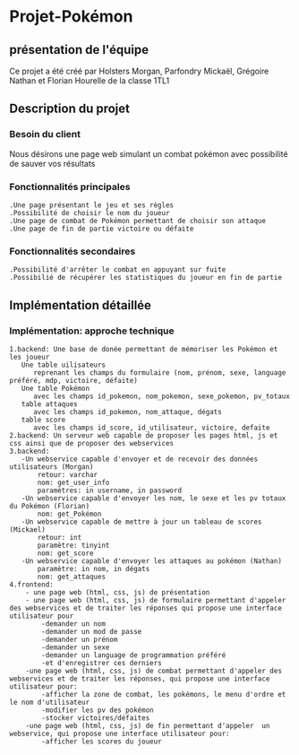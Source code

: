 # Projet-Pokémon
## présentation de l'équipe
Ce projet  a été créé par Holsters Morgan, Parfondry Mickaël, Grégoire Nathan et Florian Hourelle de la classe 1TL1
## Description du projet
### Besoin du client 
Nous désirons une page web simulant un combat pokémon avec possibilité de sauver vos résultats
### Fonctionnalités principales
```
.Une page présentant le jeu et ses règles
.Possibilité de choisir le nom du joueur 
.Une page de combat de Pokémon permettant de choisir son attaque
.Une page de fin de partie victoire ou défaite
```
### Fonctionnalités secondaires
```
.Possibilité d'arrêter le combat en appuyant sur fuite
.Possibilié de récupérer les statistiques du joueur en fin de partie 
```
## Implémentation détaillée
### Implémentation: approche technique
```
1.backend: Une base de donée permettant de mémoriser les Pokémon et les joueur
   Une table uilisateurs
      reprenant les champs du formulaire (nom, prénom, sexe, language préféré, mdp, victoire, défaite)
   Une table Pokémon
      avec les champs id_pokemon, nom_pokemon, sexe_pokemon, pv_totaux
   table attaques
      avec les champs id_pokemon, nom_attaque, dégats 
   table score
      avec les champs id_score, id_utilisateur, victoire, defaite
2.backend: Un serveur web capable de proposer les pages html, js et css ainsi que de proposer des webservices 
3.backend: 
   -Un webservice capable d'envoyer et de recevoir des données utilisateurs (Morgan)
       retour: varchar
       nom: get_user_info
       paramètres: in username, in password
   -Un webservice capable d'envoyer les nom, le sexe et les pv totaux du Pokémon (Florian)
       nom: get_Pokémon
   -Un webservice capable de mettre à jour un tableau de scores (Mickael)
       retour: int
       paramètre: tinyint
       nom: get_score
   -Un webservice capable d'envoyer les attaques au pokémon (Nathan)
       paramètre: in nom, in dégats
       nom: get_attaques
4.frontend:
    - une page web (html, css, js) de présentation
    - une page web (html, css, js) de formulaire permettant d'appeler des webservices et de traiter les réponses qui propose une interface utilisateur pour
        -demander un nom
        -demander un mod de passe
        -demander un prénom
        -demander un sexe
        -demander un language de programmation préféré
        -et d'enregistrer ces derniers
    -une page web (html, css, js) de combat permettant d'appeler des webservices et de traiter les réponses, qui propose une interface utilisateur pour:
        -afficher la zone de combat, les pokémons, le menu d'ordre et le nom d'utilisateur
        -modifier les pv des pokémon
        -stocker victoires/défaites
    -une page web (html, css, js) de fin permettant d'appeler  un webservice, qui propose une interface utilisateur pour:
        -afficher les scores du joueur
      
